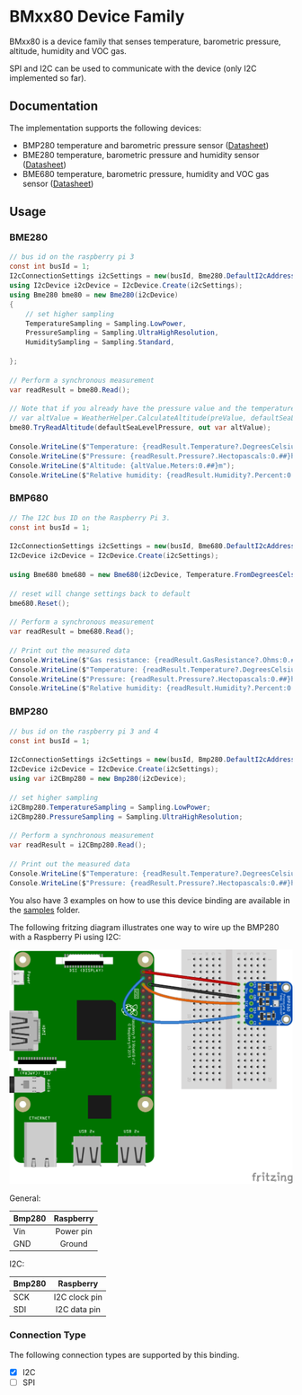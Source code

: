 # BMxx80 Device Family

BMxx80 is a device family that senses temperature, barometric pressure, altitude, humidity and VOC gas.

SPI and I2C can be used to communicate with the device (only I2C implemented so far).

## Documentation

The implementation supports the following devices:

- BMP280 temperature and barometric pressure sensor ([Datasheet](https://cdn-shop.adafruit.com/datasheets/BST-BMP280-DS001-11.pdf))
- BME280 temperature, barometric pressure and humidity sensor ([Datasheet](https://ae-bst.resource.bosch.com/media/_tech/media/datasheets/BST-BME280-DS002.pdf))
- BME680 temperature, barometric pressure, humidity and VOC gas sensor ([Datasheet](https://ae-bst.resource.bosch.com/media/_tech/media/datasheets/BST-BME680-DS001.pdf))

## Usage

### BME280

```csharp
// bus id on the raspberry pi 3
const int busId = 1;
I2cConnectionSettings i2cSettings = new(busId, Bme280.DefaultI2cAddress);
using I2cDevice i2cDevice = I2cDevice.Create(i2cSettings);
using Bme280 bme80 = new Bme280(i2cDevice)
{
    // set higher sampling
    TemperatureSampling = Sampling.LowPower,
    PressureSampling = Sampling.UltraHighResolution,
    HumiditySampling = Sampling.Standard,

};

// Perform a synchronous measurement
var readResult = bme80.Read();

// Note that if you already have the pressure value and the temperature, you could also calculate altitude by using
// var altValue = WeatherHelper.CalculateAltitude(preValue, defaultSeaLevelPressure, tempValue) which would be more performant.
bme80.TryReadAltitude(defaultSeaLevelPressure, out var altValue);

Console.WriteLine($"Temperature: {readResult.Temperature?.DegreesCelsius:0.#}\u00B0C");
Console.WriteLine($"Pressure: {readResult.Pressure?.Hectopascals:0.##}hPa");
Console.WriteLine($"Altitude: {altValue.Meters:0.##}m");
Console.WriteLine($"Relative humidity: {readResult.Humidity?.Percent:0.#}%");
```

### BMP680

```csharp
// The I2C bus ID on the Raspberry Pi 3.
const int busId = 1;

I2cConnectionSettings i2cSettings = new(busId, Bme680.DefaultI2cAddress);
I2cDevice i2cDevice = I2cDevice.Create(i2cSettings);

using Bme680 bme680 = new Bme680(i2cDevice, Temperature.FromDegreesCelsius(20.0));

// reset will change settings back to default
bme680.Reset();

// Perform a synchronous measurement
var readResult = bme680.Read();

// Print out the measured data
Console.WriteLine($"Gas resistance: {readResult.GasResistance?.Ohms:0.##}Ohm");
Console.WriteLine($"Temperature: {readResult.Temperature?.DegreesCelsius:0.#}\u00B0C");
Console.WriteLine($"Pressure: {readResult.Pressure?.Hectopascals:0.##}hPa");
Console.WriteLine($"Relative humidity: {readResult.Humidity?.Percent:0.#}%");
```

### BMP280

```csharp
// bus id on the raspberry pi 3 and 4
const int busId = 1;

I2cConnectionSettings i2cSettings = new(busId, Bmp280.DefaultI2cAddress);
I2cDevice i2cDevice = I2cDevice.Create(i2cSettings);
using var i2CBmp280 = new Bmp280(i2cDevice);

// set higher sampling
i2CBmp280.TemperatureSampling = Sampling.LowPower;
i2CBmp280.PressureSampling = Sampling.UltraHighResolution;

// Perform a synchronous measurement
var readResult = i2CBmp280.Read();

// Print out the measured data
Console.WriteLine($"Temperature: {readResult.Temperature?.DegreesCelsius:0.#}\u00B0C");
Console.WriteLine($"Pressure: {readResult.Pressure?.Hectopascals:0.##}hPa");
```

You also have 3 examples on how to use this device binding are available in the [samples](samples) folder.

The following fritzing diagram illustrates one way to wire up the BMP280 with a Raspberry Pi using I2C:

![Raspberry Pi Breadboard diagram](samples/rpi-bmp280_i2c.png)

General:

| Bmp280 | Raspberry |
|--------|:---------:|
|Vin| Power pin|
|GND| Ground|

I2C:

| Bmp280 | Raspberry |
|--------|:---------:|
|SCK| I2C clock pin|
|SDI| I2C data pin|

### Connection Type

The following connection types are supported by this binding.

- [X] I2C
- [ ] SPI
